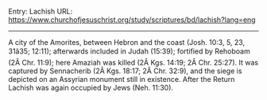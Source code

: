 Entry: Lachish
URL: https://www.churchofjesuschrist.org/study/scriptures/bd/lachish?lang=eng

---

A city of the Amorites, between Hebron and the coast (Josh. 10:3, 5, 23, 31â35; 12:11); afterwards included in Judah (15:39); fortified by Rehoboam (2Â Chr. 11:9); here Amaziah was killed (2Â Kgs. 14:19; 2Â Chr. 25:27). It was captured by Sennacherib (2Â Kgs. 18:17; 2Â Chr. 32:9), and the siege is depicted on an Assyrian monument still in existence. After the Return Lachish was again occupied by Jews (Neh. 11:30).
